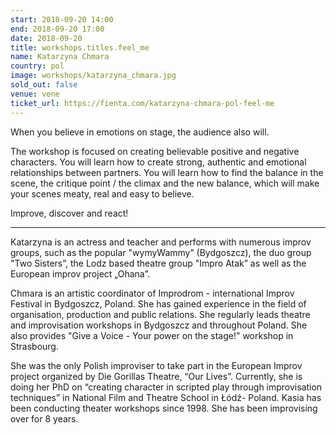 ```yaml
---
start: 2018-09-20 14:00
end: 2018-09-20 17:00
date: 2018-09-20
title: workshops.titles.feel_me
name: Katarzyna Chmara
country: pol
image: workshops/katarzyna_chmara.jpg
sold_out: false
venue: vene
ticket_url: https://fienta.com/katarzyna-chmara-pol-feel-me
---
```


When you believe in emotions on stage, the audience also will.

The workshop is focused on creating believable positive and negative characters. You will
learn how to create strong, authentic and emotional relationships between partners. You
will learn how to find the balance in the scene, the critique point / the climax and the new
balance, which will make your scenes meaty, real and easy to believe.

Improve, discover and react!

---

Katarzyna is an actress and teacher and performs with numerous improv groups, such as the
popular "wymyWammy” (Bydgoszcz), the duo group "Two Sisters”, the Lodz based theatre group
"Impro Atak” as well as the European improv project „Ohana”.

Chmara is an artistic coordinator of Improdrom - international Improv Festival in Bydgoszcz, Poland.
She has gained experience in the field of organisation, production and public relations.
She regularly leads theatre and improvisation workshops in Bydgoszcz and throughout Poland.
She also provides "Give a Voice - Your power on the stage!" workshop in Strasbourg.

She was the only Polish improviser to take part in the European Improv project organized by Die Gorillas Theatre,
“Our Lives”. Currently, she is doing her PhD on “creating character in scripted play through improvisation techniques”
in National Film and Theatre School in Łódź- Poland.
Kasia has been conducting theater workshops since 1998. She has been improvising over for 8 years.
